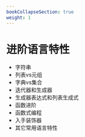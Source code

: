 ```yaml
---
bookCollapseSection: true
weight: 1
---
```


# 进阶语言特性

* 字符串
* 列表vs元组 
* 字典vs集合
* 迭代器和生成器
* 生成器表达式和列表生成式
* 函数进阶
* 函数式编程
* 入手装饰器
* 其它常用语言特性